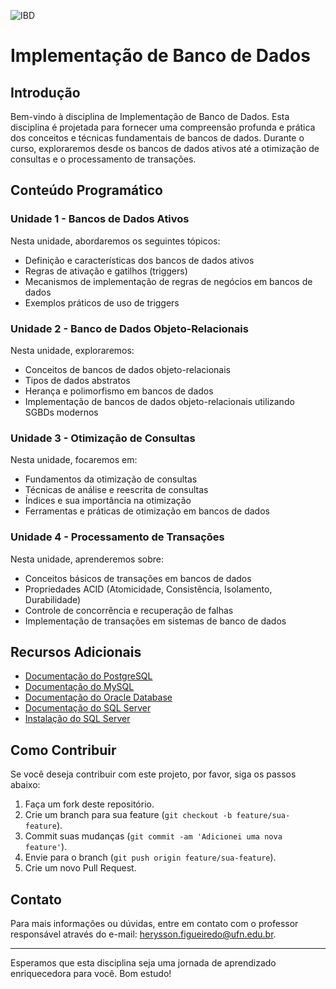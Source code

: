 
![IBD](https://github.com/user-attachments/assets/4dfb27ae-8609-4465-a096-edb06e2e0c7c)


# Implementação de Banco de Dados

## Introdução

Bem-vindo à disciplina de Implementação de Banco de Dados. Esta disciplina é projetada para fornecer uma compreensão profunda e prática dos conceitos e técnicas fundamentais de bancos de dados. Durante o curso, exploraremos desde os bancos de dados ativos até a otimização de consultas e o processamento de transações.

## Conteúdo Programático

### Unidade 1 - Bancos de Dados Ativos

Nesta unidade, abordaremos os seguintes tópicos:

- Definição e características dos bancos de dados ativos
- Regras de ativação e gatilhos (triggers)
- Mecanismos de implementação de regras de negócios em bancos de dados
- Exemplos práticos de uso de triggers

### Unidade 2 - Banco de Dados Objeto-Relacionais

Nesta unidade, exploraremos:

- Conceitos de bancos de dados objeto-relacionais
- Tipos de dados abstratos
- Herança e polimorfismo em bancos de dados
- Implementação de bancos de dados objeto-relacionais utilizando SGBDs modernos

### Unidade 3 - Otimização de Consultas

Nesta unidade, focaremos em:

- Fundamentos da otimização de consultas
- Técnicas de análise e reescrita de consultas
- Índices e sua importância na otimização
- Ferramentas e práticas de otimização em bancos de dados

### Unidade 4 - Processamento de Transações

Nesta unidade, aprenderemos sobre:

- Conceitos básicos de transações em bancos de dados
- Propriedades ACID (Atomicidade, Consistência, Isolamento, Durabilidade)
- Controle de concorrência e recuperação de falhas
- Implementação de transações em sistemas de banco de dados

## Recursos Adicionais

- [Documentação do PostgreSQL](https://www.postgresql.org/docs/)
- [Documentação do MySQL](https://dev.mysql.com/doc/)
- [Documentação do Oracle Database](https://docs.oracle.com/en/database/)
- [Documentação do SQL Server](https://docs.microsoft.com/pt-br/sql/sql-server/)
- [Instalação do SQL Server](https://www.youtube.com/watch?v=QOXiRS1yWhE)

## Como Contribuir

Se você deseja contribuir com este projeto, por favor, siga os passos abaixo:

1. Faça um fork deste repositório.
2. Crie um branch para sua feature (`git checkout -b feature/sua-feature`).
3. Commit suas mudanças (`git commit -am 'Adicionei uma nova feature'`).
4. Envie para o branch (`git push origin feature/sua-feature`).
5. Crie um novo Pull Request.

## Contato

Para mais informações ou dúvidas, entre em contato com o professor responsável através do e-mail: [herysson.figueiredo@ufn.edu.br](mailto:herysson.figueiredo@ufn.edu.br).

---

Esperamos que esta disciplina seja uma jornada de aprendizado enriquecedora para você. Bom estudo!
